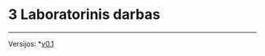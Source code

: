 # 3 Laboratorinis darbas
---
Versijos:
*[v0.1](https://github.com/Rusliz/3-darbas/blob/v0.1/main.cpp)
